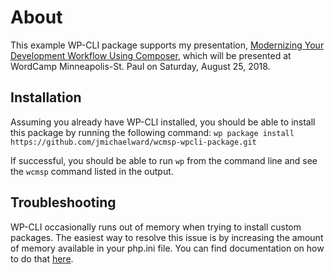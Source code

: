 # About
This example WP-CLI package supports my presentation,
[Modernizing Your Development Workflow Using Composer](https://2018.minneapolis.wordcamp.org/session/modernizing-your-development-workflow-using-composer/),
which will be presented at WordCamp Minneapolis-St. Paul on Saturday,
August 25, 2018.

## Installation
Assuming you already have WP-CLI installed, you should be able to
install this package by running the following command:
`wp package install https://github.com/jmichaelward/wcmsp-wpcli-package.git`

If successful, you should be able to run `wp` from the command line and
see the `wcmsp` command listed in the output.

## Troubleshooting
WP-CLI occasionally runs out of memory when trying to install custom
packages. The easiest way to resolve this issue is by increasing the
amount of memory available in your php.ini file. You can find documentation
on how to do that
[here](https://make.wordpress.org/cli/handbook/common-issues/#php-fatal-error-allowed-memory-size-of-999999-bytes-exhausted-tried-to-allocate-99-bytes).
